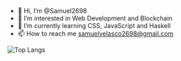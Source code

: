 - 👋 Hi, I’m @Samuel2698
- 👀 I’m interested in Web Development and Blockchain
- 🌱 I’m currently learning CSS, JavaScript and Haskell
- 📫 How to reach me samuelvelasco2698@gmail.com 

![Top Langs](https://github-readme-stats.vercel.app/api/top-langs/?username=Samuel2698)
